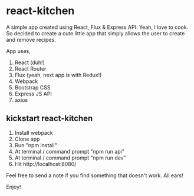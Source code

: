 # react-kitchen
A simple app created using React, Flux &amp; Express API. Yeah, I love to cook. So decided to create a cute little app that simply
allows the user to create and remove recipes. 

App uses,

1. React (duh!)
2. React Router
3. Flux (yeah, next app is with Redux!)
4. Webpack
5. Bootstrap CSS
6. Express JS API
7. axios

## kickstart react-kitchen

1. Install webpack
2. Clone app
3. Run "npm install"
4. At terminal / command prompt "npm run api"
5. At terminal / command prompt "npm run dev"
6. Hit http://localhost:8080/

Feel free to send a note if you find something that doesn't work. All ears!

Enjoy!

